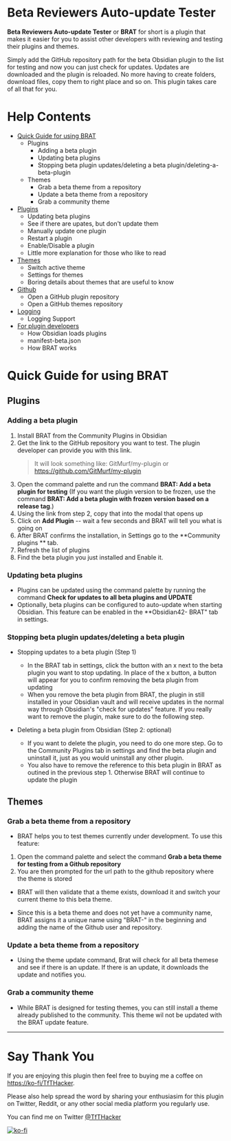 # Beta Reviewers Auto-update Tester
**Beta Reviewers Auto-update Tester** or **BRAT** for short is a plugin that makes it easier for you to assist other developers with reviewing and testing their plugins and themes. 

Simply add the GitHub repository path for the beta Obsidian plugin to the list for testing and now you can just check for updates. Updates are downloaded and the plugin is reloaded. No more having to create folders, download files, copy them to right place and so on. This plugin takes care of all that for you.

# Help Contents
- [Quick  Guide for using BRAT](#Quick-Guide-for-using-BRAT)
  - Plugins
    - Adding a beta plugin
    - Updating beta plugins
    - Stopping beta plugin updates/deleting a beta plugin/deleting-a-beta-plugin
  - Themes
    - Grab a beta theme from a repository
    - Update a beta theme from a repository
    - Grab a community theme
- [Plugins](/help/plugins.md)
  - Updating beta plugins
  - See if there are upates, but don't update them
  - Manually update one plugin
  - Restart a plugin
  - Enable/Disable a plugin
  - Little more explanation for those who like to read
- [Themes](/help/themes.md)
  - Switch active theme
  - Settings for themes
  - Boring details about themes that are useful to know
- [Github](/help/github.md)
  - Open a GitHub plugin repository
  - Open a GitHub themes repository
- [Logging](/help/logging.md)
  - Logging Support
- [For plugin developers](/help/developers.md)
  - How Obsidian loads plugins
  - manifest-beta.json
  - How BRAT works

# Quick Guide for using BRAT  
## Plugins
### Adding a beta plugin
1. Install BRAT from the Community Plugins in Obsidian 
2. Get the link to the GitHub repository you want to test. The plugin developer can provide you with this link. 
    > It will look something like: GitMurf/my-plugin or https://github.com/GitMurf/my-plugin
3. Open the command palette and run the command **BRAT: Add a beta plugin for testing** (If you want the plugin version to be frozen, use the command **BRAT: Add a beta plugin with frozen version based on a release tag**.)
4. Using the link from step 2, copy that into the modal that opens up
5. Click on **Add Plugin** -- wait a few seconds and BRAT will tell you what is going on
6. After BRAT confirms the installation, in Settings go to the **Community plugins ** tab.
7. Refresh the list of plugins
8. Find the beta plugin you just installed and Enable it.

### Updating beta plugins
- Plugins can be updated using the command palette by running the command **Check for updates to all beta plugins and UPDATE**
- Optionally, beta plugins can be configured to auto-update when starting Obsidian. This feature can be enabled in the **Obsidian42- BRAT" tab in settings.  

### Stopping beta plugin updates/deleting a beta plugin
- Stopping updates to a beta plugin (Step 1)
  - In the BRAT tab in settings, click the button with an x next to the beta plugin you want to stop updating. In place of the x button, a button will appear for you to confirm removing the beta plugin from updating
  - When you remove the beta plugin from BRAT, the plugin in still installed in your Obsidian vault and will receive updates in the normal way through Obsidian's "check for updates" feature. If you really want to remove the plugin, make sure to do the following step.

- Deleting a beta plugin from Obsidian (Step 2: optional)
  - If you want to delete the plugin, you need to do one more step. Go to the Community Plugins tab in settings and find the beta plugin and uninstall it, just as you would uninstall any other plugin.
  - You also have to remove the reference to this beta plugin in BRAT as outined in the previous step 1. Otherwise BRAT will continue to update the plugin

## Themes
### Grab a beta theme from a repository
- BRAT helps you to test themes currently under development. To use this feature:

1. Open the command palette and select the command **Grab a beta theme for testing from a Github repository**
2. You are then prompted for the url path to the github repository where the theme is stored

- BRAT will then validate that a theme exists, download it and switch your current theme to this beta theme.

- Since this is a beta theme and does not yet have a community name,  BRAT assigns it a unique name using "BRAT-" in the beginning and adding the name of the Github user and repository.

### Update a beta theme from a repository
- Using the theme update command, Brat will check  for all beta themese and see if there  is an update.  If there is an update, it downloads the update and notifies you.

### Grab a community theme
- While BRAT is designed for testing themes, you can still install a theme already published to the community. This theme wil not be updated with the BRAT update feature.

---

# Say Thank You
If you are enjoying this plugin then feel free to buying me a coffee on [https://ko-fi/TfTHacker](https://ko-fi.com/TfTHacker).

Please also help spread the word by sharing your enthusiasim for this plugin on Twitter, Reddit, or any other social media platform you regularly use. 

You can find me on Twitter [@TfTHacker](https://twitter.com/TfTHacker)

[![ko-fi](https://ko-fi.com/img/githubbutton_sm.svg)](https://ko-fi.com/N4N16TNFD)
